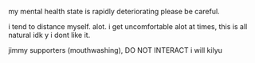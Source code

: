 <p>my mental health state is rapidly deteriorating please be careful.<p>

<p>i tend to distance myself. alot. i get uncomfortable alot at times, this is all natural idk y i dont like it.<p>
<p>jimmy supporters (mouthwashing), DO NOT INTERACT i will kilyu<p>

